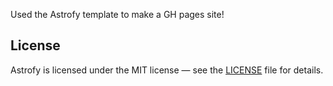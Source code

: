 Used the Astrofy template to make a GH pages site!

## License

Astrofy is licensed under the MIT license — see the [LICENSE](https://github.com/manuelernestog/astrofy/blob/main/LICENSE) file for details.
